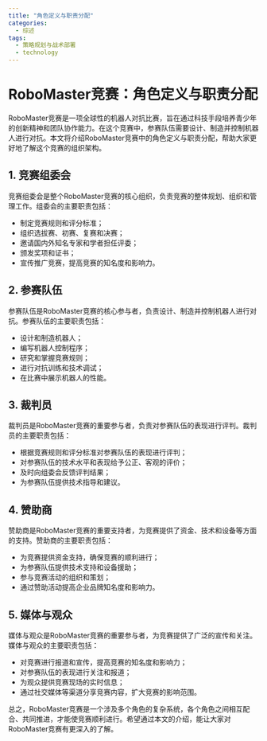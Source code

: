 ```yaml
---  
title: "角色定义与职责分配"  
categories:  
  - 综述  
tags: 
  - 策略规划与战术部署 
  - technology  
---  
```


# RoboMaster竞赛：角色定义与职责分配

RoboMaster竞赛是一项全球性的机器人对抗比赛，旨在通过科技手段培养青少年的创新精神和团队协作能力。在这个竞赛中，参赛队伍需要设计、制造并控制机器人进行对抗。本文将介绍RoboMaster竞赛中的角色定义与职责分配，帮助大家更好地了解这个竞赛的组织架构。

## 1. 竞赛组委会

竞赛组委会是整个RoboMaster竞赛的核心组织，负责竞赛的整体规划、组织和管理工作。组委会的主要职责包括：

- 制定竞赛规则和评分标准；
- 组织选拔赛、初赛、复赛和决赛；
- 邀请国内外知名专家和学者担任评委；
- 颁发奖项和证书；
- 宣传推广竞赛，提高竞赛的知名度和影响力。

## 2. 参赛队伍

参赛队伍是RoboMaster竞赛的核心参与者，负责设计、制造并控制机器人进行对抗。参赛队伍的主要职责包括：

- 设计和制造机器人；
- 编写机器人控制程序；
- 研究和掌握竞赛规则；
- 进行对抗训练和技术调试；
- 在比赛中展示机器人的性能。

## 3. 裁判员

裁判员是RoboMaster竞赛的重要参与者，负责对参赛队伍的表现进行评判。裁判员的主要职责包括：

- 根据竞赛规则和评分标准对参赛队伍的表现进行评判；
- 对参赛队伍的技术水平和表现给予公正、客观的评价；
- 及时向组委会反馈评判结果；
- 为参赛队伍提供技术指导和建议。

## 4. 赞助商

赞助商是RoboMaster竞赛的重要支持者，为竞赛提供了资金、技术和设备等方面的支持。赞助商的主要职责包括：

- 为竞赛提供资金支持，确保竞赛的顺利进行；
- 为参赛队伍提供技术支持和设备援助；
- 参与竞赛活动的组织和策划；
- 通过赞助活动提高企业品牌知名度和影响力。

## 5. 媒体与观众

媒体与观众是RoboMaster竞赛的重要参与者，为竞赛提供了广泛的宣传和关注。媒体与观众的主要职责包括：

- 对竞赛进行报道和宣传，提高竞赛的知名度和影响力；
- 对参赛队伍的表现进行关注和报道；
- 为观众提供竞赛现场的实时信息；
- 通过社交媒体等渠道分享竞赛内容，扩大竞赛的影响范围。

总之，RoboMaster竞赛是一个涉及多个角色的复杂系统，各个角色之间相互配合、共同推进，才能使竞赛顺利进行。希望通过本文的介绍，能让大家对RoboMaster竞赛有更深入的了解。 

